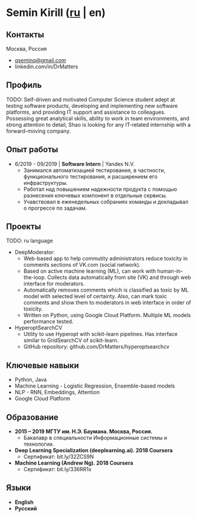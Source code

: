 # Semin Kirill ([ru](https://DrMatters.github.io/resume-ru.md) | en)
## Контакты
Москва, Россия
 - qseminq@gmail.com
 - linkedin.com/in/DrMatters

## Профиль
TODO:
Self-driven and motivated Computer Science student adept at testing software products, developing and implementing new software platforms, and providing IT support and assistance to colleagues. Possessing great analytical skills, ability to work in team environments, and strong attention to detail, Shao is looking for any IT-related internship with a forward-moving company.

## Опыт работы
 - 6/2019 - 09/2019 | **Software Intern** | Yandex N.V.
   - Занимался автоматизацией тестирования, в частности, функционального тестирования, и расширением его инфраструктуры.
   - Работал над повышением надежности продукта с помощью разнесения ключевых компонент в отдельные сервисы.
   - Учавствовал в еженедельных собраниях команды и докладывал о прогрессе по задачам.

## Проекты
TODO: ru language
- DeepModerator:
   - Web-based app to help commutity administrators reduce toxicity in comments sections of VK.com (social network).
   - Based on active machine learning (ML), can work with human-in-the-loop. Collects data automatically from site (VK) and through web interface for moderators.
   - Automatically removes comments which is classified as toxic by ML model with selected level of certainty. Also, can mark toxic comments and show them to moderators in web interface in order of toxicity.
   - Written on Python, using Google Cloud Platform. Multiple ML models performance tested.
- HyperoptSearchCV
   - Utility to use Hyperopt with scikit-learn pipelines. Has interface similar to GridSearchCV of scikit-learn.
   - GitHub repository: github.com/DrMatters/hyperoptsearchcv

## Ключевые навыки
 - Python, Java
 - Machine Learning - Logistic Regression, Ensemble-based models
 - NLP - RNN, Embeddings, Attention
 - Google Cloud Platform

## Образование
 - **2015 – 2019 МГТУ им. Н.Э. Баумана. Москва, Россия.**
 	- Бакалавр в специальности Информационные системы и технологии.
 - **Deep Learning Specialization (deeplearning.ai). 2018 Coursera**
 	- Сертификат: bit.ly/32ZCS9N
  - **Machine Learning (Andrew Ng). 2018 Coursera**
 	- Сертификат: bit.ly/336RR1x

## Языки
 - **English**
 - **Русский**
